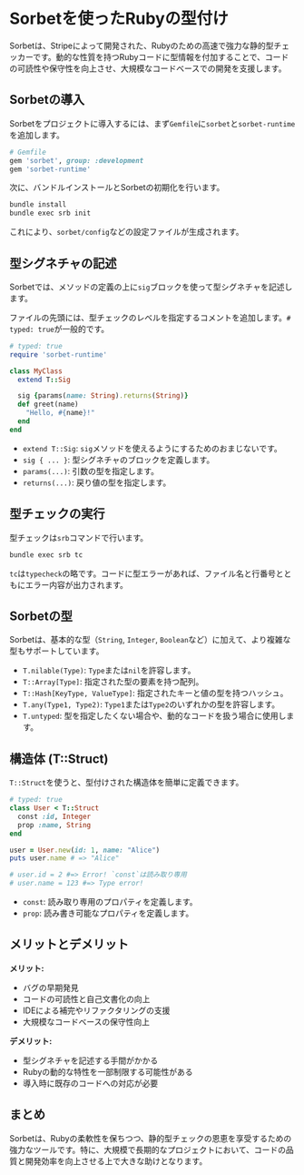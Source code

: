 # Sorbetを使ったRubyの型付け

Sorbetは、Stripeによって開発された、Rubyのための高速で強力な静的型チェッカーです。動的な性質を持つRubyコードに型情報を付加することで、コードの可読性や保守性を向上させ、大規模なコードベースでの開発を支援します。

## Sorbetの導入

Sorbetをプロジェクトに導入するには、まず`Gemfile`に`sorbet`と`sorbet-runtime`を追加します。

```ruby
# Gemfile
gem 'sorbet', group: :development
gem 'sorbet-runtime'
```

次に、バンドルインストールとSorbetの初期化を行います。

```bash
bundle install
bundle exec srb init
```

これにより、`sorbet/config`などの設定ファイルが生成されます。

## 型シグネチャの記述

Sorbetでは、メソッドの定義の上に`sig`ブロックを使って型シグネチャを記述します。

ファイルの先頭には、型チェックのレベルを指定するコメントを追加します。`# typed: true`が一般的です。

```ruby
# typed: true
require 'sorbet-runtime'

class MyClass
  extend T::Sig

  sig {params(name: String).returns(String)}
  def greet(name)
    "Hello, #{name}!"
  end
end
```

-   `extend T::Sig`: `sig`メソッドを使えるようにするためのおまじないです。
-   `sig { ... }`: 型シグネチャのブロックを定義します。
-   `params(...)`: 引数の型を指定します。
-   `returns(...)`: 戻り値の型を指定します。

## 型チェックの実行

型チェックは`srb`コマンドで行います。

```bash
bundle exec srb tc
```

`tc`は`typecheck`の略です。コードに型エラーがあれば、ファイル名と行番号とともにエラー内容が出力されます。

## Sorbetの型

Sorbetは、基本的な型（`String`, `Integer`, `Boolean`など）に加えて、より複雑な型もサポートしています。

-   `T.nilable(Type)`: `Type`または`nil`を許容します。
-   `T::Array[Type]`: 指定された型の要素を持つ配列。
-   `T::Hash[KeyType, ValueType]`: 指定されたキーと値の型を持つハッシュ。
-   `T.any(Type1, Type2)`: `Type1`または`Type2`のいずれかの型を許容します。
-   `T.untyped`: 型を指定したくない場合や、動的なコードを扱う場合に使用します。

## 構造体 (T::Struct)

`T::Struct`を使うと、型付けされた構造体を簡単に定義できます。

```ruby
# typed: true
class User < T::Struct
  const :id, Integer
  prop :name, String
end

user = User.new(id: 1, name: "Alice")
puts user.name # => "Alice"

# user.id = 2 #=> Error! `const`は読み取り専用
# user.name = 123 #=> Type error!
```

-   `const`: 読み取り専用のプロパティを定義します。
-   `prop`: 読み書き可能なプロパティを定義します。

## メリットとデメリット

**メリット:**
-   バグの早期発見
-   コードの可読性と自己文書化の向上
-   IDEによる補完やリファクタリングの支援
-   大規模なコードベースの保守性向上

**デメリット:**
-   型シグネチャを記述する手間がかかる
-   Rubyの動的な特性を一部制限する可能性がある
-   導入時に既存のコードへの対応が必要

## まとめ

Sorbetは、Rubyの柔軟性を保ちつつ、静的型チェックの恩恵を享受するための強力なツールです。特に、大規模で長期的なプロジェクトにおいて、コードの品質と開発効率を向上させる上で大きな助けとなります。